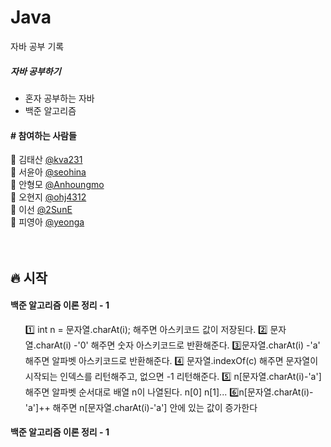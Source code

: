 # Java
자바 공부 기록

<h5>자바 공부하기</h5>
<ul>
   <li>혼자 공부하는 자바</li>
   <li>백준 알고리즘</li>
</ul>


<h4> # 참여하는 사람들 </h4>

:man: 김태산 <a href="https://github.com/kva231"> @kva231</a> <br>
:woman: 서윤아 <a href="https://github.com/seohina"> @seohina</a> <br>
:boy: 안형모 <a href="https://github.com/Anhoungmo"> @Anhoungmo</a> <br>
:baby: 오현지 <a href="https://github.com/ohj4312"> @ohj4312</a> <br>
:princess: 이선 <a href="https://github.com/2SunE"> @2SunE</a> <br>
:girl: 피영아 <a href="https://github.com/yeonga"> @yeonga</a> <br><br><br>

## 🔥 시작

<h4>백준 알고리즘 이론 정리 - 1</h4>
<ul>
	1️⃣ int n = 문자열.charAt(i);	해주면 아스키코드 값이 저장된다.
	2️⃣ 문자열.charAt(i) -'0'
	해주면 숫자 아스키코드로 반환해준다.
	3️⃣문자열.charAt(i) -'a'
	해주면 알파벳 아스키코드로 반환해준다.
	4️⃣ 문자열.indexOf(c)
	해주면 문자열이 시작되는 인덱스를 리턴해주고, 없으면 -1 리턴해준다.
	5️⃣ n[문자열.charAt(i)-'a']
	해주면 알파벳 순서대로 배열 n이 나열된다. n[0] n[1]...
	6️⃣n[문자열.charAt(i)-'a']++
	해주면 n[문자열.charAt(i)-'a'] 안에 있는 값이 증가한다
</ul>

<h4>백준 알고리즘 이론 정리 - 1</h4>
